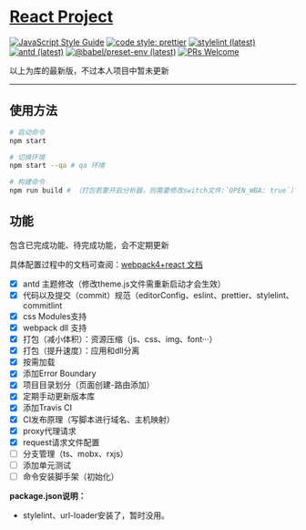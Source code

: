 # [React Project](https://github.com/qiqijojo/webpack-react-project)

[![JavaScript Style Guide](https://img.shields.io/badge/code_style-airbnb-brightgreen.svg)](https://github.com/airbnb/javascript)
[![code style: prettier](https://img.shields.io/badge/code_style-prettier-ff69b4.svg?style=flat-square)](https://prettier.io/)
[![stylelint (latest)](https://img.shields.io/npm/v/stylelint/latest.svg?label=stylelint)](https://stylelint.io/)
[![antd (latest)](https://img.shields.io/npm/v/antd/latest.svg?label=antd)](https://ant.design/)
[![@babel/preset-env (latest)](https://img.shields.io/npm/v/@babel/preset-env/latest.svg?label=%40babel%2Fpreset-env)](https://babeljs.io/)
[![PRs Welcome](https://img.shields.io/badge/PRs-welcome-brightgreen.svg)](https://github.com/qiqijojo/webpack-react-project/pulls)

以上为库的最新版，不过本人项目中暂未更新

---

## 使用方法

```bash
# 启动命令
npm start

# 切换环境
npm start --qa # qa 环境

# 构建命令
npm run build # （打包若要开启分析器，则需要修改switch文件:`OPEN_WBA: true`）
```

## 功能
包含已完成功能、待完成功能，会不定期更新

具体配置过程中的文档可查阅：[webpack4+react 文档](https://www.jianshu.com/p/00db9107b7db)


- [x] antd 主题修改（修改theme.js文件需重新启动才会生效）
- [x] 代码以及提交（commit）规范（editorConfig、eslint、prettier、stylelint、commitlint
- [x] css Modules支持
- [x] webpack dll 支持
- [x] 打包（减小体积）：资源压缩（js、css、img、font···）
- [x] 打包（提升速度）：应用和dll分离
- [x] 按需加载
- [x] 添加Error Boundary
- [x] 项目目录划分（页面创建-路由添加）
- [x] 定期手动更新版本库
- [x] 添加Travis CI
- [x] CI发布原理（写脚本进行域名、主机映射）
- [x] proxy代理请求
- [x] request请求文件配置 
- [ ] 分支管理（ts、mobx、rxjs）
- [ ] 添加单元测试
- [ ] 命令安装脚手架（初始化）

**package.json说明：**
* stylelint、url-loader安装了，暂时没用。
